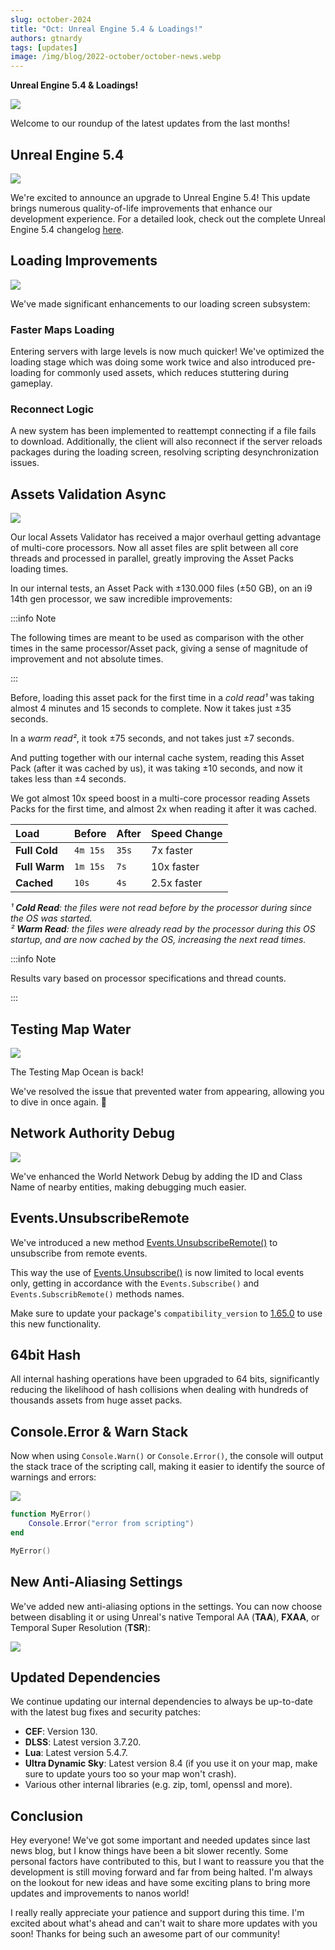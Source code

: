 ```yaml
---
slug: october-2024
title: "Oct: Unreal Engine 5.4 & Loadings!"
authors: gtnardy
tags: [updates]
image: /img/blog/2022-october/october-news.webp
---
```



**Unreal Engine 5.4 & Loadings!**

![](/img/blog/2022-october/october-news.webp)

Welcome to our roundup of the latest updates from the last months!

<!--truncate-->


## Unreal Engine 5.4

![](/img/blog/2024-october/ue54.webp)

We're excited to announce an upgrade to Unreal Engine 5.4! This update brings numerous quality-of-life improvements that enhance our development experience. For a detailed look, check out the complete Unreal Engine 5.4 changelog [here](https://www.unrealengine.com/en-US/blog/unreal-engine-5-4-is-now-available).


## Loading Improvements

![](/img/blog/2024-october/loading-screen.webp)

We've made significant enhancements to our loading screen subsystem:


### Faster Maps Loading

Entering servers with large levels is now much quicker! We've optimized the loading stage which was doing some work twice and also introduced pre-loading for commonly used assets, which reduces stuttering during gameplay.


### Reconnect Logic

A new system has been implemented to reattempt connecting if a file fails to download. Additionally, the client will also reconnect if the server reloads packages during the loading screen, resolving scripting desynchronization issues.


## Assets Validation Async

![](/img/blog/2024-october/validating-assets.webp)

Our local Assets Validator has received a major overhaul getting advantage of multi-core processors. Now all asset files are split between all core threads and processed in parallel, greatly improving the Asset Packs loading times.

In our internal tests, an Asset Pack with ±130.000 files (±50 GB), on an i9 14th gen processor, we saw incredible improvements:

:::info Note

The following times are meant to be used as comparison with the other times in the same processor/Asset pack, giving a sense of magnitude of improvement and not absolute times.

:::

Before, loading this asset pack for the first time in a *cold read¹* was taking almost 4 minutes and 15 seconds to complete. Now it takes just ±35 seconds.

In a *warm read²*, it took ±75 seconds, and not takes just ±7 seconds.

And putting together with our internal cache system, reading this Asset Pack (after it was cached by us), it was taking ±10 seconds, and now it takes less than ±4 seconds.

We got almost 10x speed boost in a multi-core processor reading Assets Packs for the first time, and almost 2x when reading it after it was cached.

| Load | Before | After | Speed Change |
| :--- | :--- | :--- | :--- |
| **Full Cold** | `4m 15s` | `35s` | 7x faster |
| **Full Warm** | `1m 15s` | `7s` | 10x faster |
| **Cached** | `10s` | `4s` | 2.5x faster |

*¹ **Cold Read**: the files were not read before by the processor during since the OS was started.*<br/>
*² **Warm Read**: the files were already read by the processor during this OS startup, and are now cached by the OS, increasing the next read times.*

:::info Note

Results vary based on processor specifications and thread counts.

:::


## Testing Map Water

![](/img/blog/2024-october/water.webp)

The Testing Map Ocean is back!

We've resolved the issue that prevented water from appearing, allowing you to dive in once again. 🌊


## Network Authority Debug

![](/img/blog/2024-october/debug-name.webp)

We've enhanced the World Network Debug by adding the ID and Class Name of nearby entities, making debugging much easier.


## Events.UnsubscribeRemote

We've introduced a new method [Events.UnsubscribeRemote()](https://docs.nanos.world/docs/next/scripting-reference/static-classes/events#static-function-unsubscriberemote) to unsubscribe from remote events.

This way the use of [Events.Unsubscribe()](https://docs.nanos.world/docs/next/scripting-reference/static-classes/events#static-function-unsubscribe) is now limited to local events only, getting in accordance with the `Events.Subscribe()` and `Events.SubscribRemote()` methods names.

Make sure to update your package's `compatibility_version` to [1.65.0](https://docs.nanos.world/docs/next/core-concepts/packages/compatibility-versions#version-165) to use this new functionality.


## 64bit Hash

All internal hashing operations have been upgraded to 64 bits, significantly reducing the likelihood of hash collisions when dealing with hundreds of thousands assets from huge asset packs.


## Console.Error & Warn Stack

Now when using `Console.Warn()` or `Console.Error()`, the console will output the stack trace of the scripting call, making it easier to identify the source of warnings and errors:

![](/img/blog/2024-october/consolewarn.jpg)

```lua title="testing/Server/Index.lua"
function MyError()
	Console.Error("error from scripting")
end

MyError()
```


## New Anti-Aliasing Settings

We've added new anti-aliasing options in the settings. You can now choose between disabling it or using Unreal's native Temporal AA (**TAA**), **FXAA**, or Temporal Super Resolution (**TSR**):

![](/img/blog/2024-october/aa.webp)


## Updated Dependencies

We continue updating our internal dependencies to always be up-to-date with the latest bug fixes and security patches:

- **CEF**: Version 130.
- **DLSS**: Latest version 3.7.20.
- **Lua**: Latest version 5.4.7.
- **Ultra Dynamic Sky**: Latest version 8.4 (if you use it on your map, make sure to update yours too so your map won't crash).
- Various other internal libraries (e.g. zip, toml, openssl and more).


## Conclusion

Hey everyone! We've got some important and needed updates since last news blog, but I know things have been a bit slower recently. Some personal factors have contributed to this, but I want to reassure you that the development is still moving forward and far from being halted. I'm always on the lookout for new ideas and have some exciting plans to bring more updates and improvements to nanos world!

I really really appreciate your patience and support during this time. I'm excited about what's ahead and can't wait to share more updates with you soon! Thanks for being such an awesome part of our community!